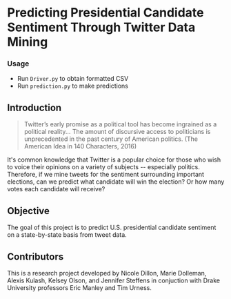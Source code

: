 # Predicting Presidential Candidate Sentiment Through Twitter Data Mining 

### Usage

- Run `Driver.py` to obtain formatted CSV
- Run `prediction.py` to make predictions

## Introduction

> Twitter’s early promise as a political tool has become ingrained as a political reality... The amount of discursive access to politicians is unprecedented in the past century of American politics. (The American Idea in 140 Characters, 2016)

It's common knowledge that Twitter is a popular choice for those who wish to voice their opinions on a variety of subjects -- especially politics. Therefore, if we mine tweets for the sentiment surrounding important elections, can we predict what candidate will win the election? Or how many votes each candidate will receive?

## Objective

The goal of this project is to predict U.S. presidential candidate sentiment on a state-by-state basis from tweet data.

## Contributors

This is a research project developed by Nicole Dillon, Marie Dolleman, Alexis Kulash, Kelsey Olson, and Jennifer Steffens in conjuction with Drake University professors Eric Manley and Tim Urness.